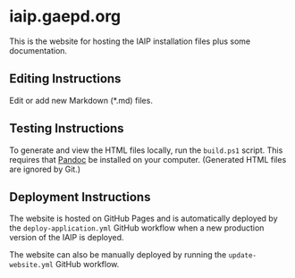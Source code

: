 # iaip.gaepd.org

This is the website for hosting the IAIP installation files plus some documentation.

## Editing Instructions

Edit or add new Markdown (*.md) files.

## Testing Instructions

To generate and view the HTML files locally, run the `build.ps1` script. This requires that [Pandoc](https://pandoc.org/) be installed on your computer. (Generated HTML files are ignored by Git.)

## Deployment Instructions

The website is hosted on GitHub Pages and is automatically deployed by the `deploy-application.yml` GitHub workflow when a new production version of the IAIP is deployed.

The website can also be manually deployed by running the `update-website.yml` GitHub workflow.
